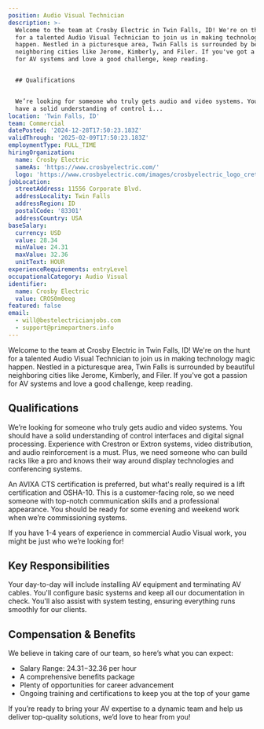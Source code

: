 ```yaml
---
position: Audio Visual Technician
description: >-
  Welcome to the team at Crosby Electric in Twin Falls, ID! We're on the hunt
  for a talented Audio Visual Technician to join us in making technology magic
  happen. Nestled in a picturesque area, Twin Falls is surrounded by beautiful
  neighboring cities like Jerome, Kimberly, and Filer. If you've got a passion
  for AV systems and love a good challenge, keep reading. 


  ## Qualifications


  We’re looking for someone who truly gets audio and video systems. You should
  have a solid understanding of control i...
location: 'Twin Falls, ID'
team: Commercial
datePosted: '2024-12-28T17:50:23.183Z'
validThrough: '2025-02-09T17:50:23.183Z'
employmentType: FULL_TIME
hiringOrganization:
  name: Crosby Electric
  sameAs: 'https://www.crosbyelectric.com/'
  logo: 'https://www.crosbyelectric.com/images/crosbyelectric_logo_crete.png'
jobLocation:
  streetAddress: 11556 Corporate Blvd.
  addressLocality: Twin Falls
  addressRegion: ID
  postalCode: '83301'
  addressCountry: USA
baseSalary:
  currency: USD
  value: 28.34
  minValue: 24.31
  maxValue: 32.36
  unitText: HOUR
experienceRequirements: entryLevel
occupationalCategory: Audio Visual
identifier:
  name: Crosby Electric
  value: CROS0m0eeg
featured: false
email:
  - will@bestelectricianjobs.com
  - support@primepartners.info
---
```




Welcome to the team at Crosby Electric in Twin Falls, ID! We're on the hunt for a talented Audio Visual Technician to join us in making technology magic happen. Nestled in a picturesque area, Twin Falls is surrounded by beautiful neighboring cities like Jerome, Kimberly, and Filer. If you've got a passion for AV systems and love a good challenge, keep reading. 

## Qualifications

We’re looking for someone who truly gets audio and video systems. You should have a solid understanding of control interfaces and digital signal processing. Experience with Crestron or Extron systems, video distribution, and audio reinforcement is a must. Plus, we need someone who can build racks like a pro and knows their way around display technologies and conferencing systems. 

An AVIXA CTS certification is preferred, but what's really required is a lift certification and OSHA-10. This is a customer-facing role, so we need someone with top-notch communication skills and a professional appearance. You should be ready for some evening and weekend work when we’re commissioning systems. 

If you have 1-4 years of experience in commercial Audio Visual work, you might be just who we’re looking for!

## Key Responsibilities

Your day-to-day will include installing AV equipment and terminating AV cables. You'll configure basic systems and keep all our documentation in check. You'll also assist with system testing, ensuring everything runs smoothly for our clients.

## Compensation & Benefits

We believe in taking care of our team, so here’s what you can expect:

- Salary Range: $24.31-$32.36 per hour
- A comprehensive benefits package
- Plenty of opportunities for career advancement
- Ongoing training and certifications to keep you at the top of your game

If you’re ready to bring your AV expertise to a dynamic team and help us deliver top-quality solutions, we’d love to hear from you!
